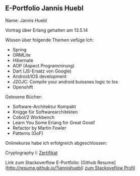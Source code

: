 ## E-Portfolio Jannis Huebl ##

Name: Jannis Huebl




Vortrag über Erlang gehalten am 13.5.14

Wissen über folgende Themen vefüge Ich:

- Spring
- ORMLite
- Hibernate
- AOP (Aspect Programmirung)
- Dart (JS-Ersatz von Google)
- Android/IOS development
- J2OJC: Compile your android buissnes logic to Ios
- Openshift


Gelesene Bücher:

- Software-Architektur Kompakt
- Knigge für Softwarearchitekten
- Cobol/2 Workbench
- Learn You Some Erlang for Great Good!
- Refactor by Martin Fowler
- Patterns (GoF)



Onlinekurse habe ich erfolgreich abgeschlossen:

Cryptography I: [Zertifikat](crypto_cert)


Link zum Stackoverflow E-Portfolio:
[Github Resume] (http://resume.github.io/?jannishuebl)
[zum Stackoveflow Profil](http://careers.stackoverflow.com/cv/edit/203394#) 


